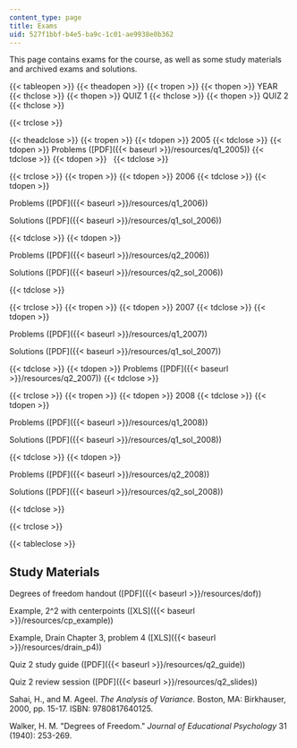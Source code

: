 ```yaml
---
content_type: page
title: Exams
uid: 527f1bbf-b4e5-ba9c-1c01-ae9938e0b362
---
```


This page contains exams for the course, as well as some study materials and archived exams and solutions.

{{< tableopen >}}
{{< theadopen >}}
{{< tropen >}}
{{< thopen >}}
YEAR
{{< thclose >}}
{{< thopen >}}
QUIZ 1
{{< thclose >}}
{{< thopen >}}
QUIZ 2
{{< thclose >}}

{{< trclose >}}

{{< theadclose >}}
{{< tropen >}}
{{< tdopen >}}
2005
{{< tdclose >}}
{{< tdopen >}}
Problems ([PDF]({{< baseurl >}}/resources/q1_2005))
{{< tdclose >}}
{{< tdopen >}}
 
{{< tdclose >}}

{{< trclose >}}
{{< tropen >}}
{{< tdopen >}}
2006
{{< tdclose >}}
{{< tdopen >}}


Problems ([PDF]({{< baseurl >}}/resources/q1_2006))

Solutions ([PDF]({{< baseurl >}}/resources/q1_sol_2006))


{{< tdclose >}}
{{< tdopen >}}


Problems ([PDF]({{< baseurl >}}/resources/q2_2006))

Solutions ([PDF]({{< baseurl >}}/resources/q2_sol_2006))


{{< tdclose >}}

{{< trclose >}}
{{< tropen >}}
{{< tdopen >}}
2007
{{< tdclose >}}
{{< tdopen >}}


Problems ([PDF]({{< baseurl >}}/resources/q1_2007))

Solutions ([PDF]({{< baseurl >}}/resources/q1_sol_2007))


{{< tdclose >}}
{{< tdopen >}}
Problems ([PDF]({{< baseurl >}}/resources/q2_2007))
{{< tdclose >}}

{{< trclose >}}
{{< tropen >}}
{{< tdopen >}}
2008
{{< tdclose >}}
{{< tdopen >}}


Problems ([PDF]({{< baseurl >}}/resources/q1_2008))

Solutions ([PDF]({{< baseurl >}}/resources/q1_sol_2008))


{{< tdclose >}}
{{< tdopen >}}


Problems ([PDF]({{< baseurl >}}/resources/q2_2008))

Solutions ([PDF]({{< baseurl >}}/resources/q2_sol_2008))


{{< tdclose >}}

{{< trclose >}}

{{< tableclose >}}

Study Materials
---------------

Degrees of freedom handout ([PDF]({{< baseurl >}}/resources/dof))

Example, 2^2 with centerpoints ([XLS]({{< baseurl >}}/resources/cp_example))

Example, Drain Chapter 3, problem 4 ([XLS]({{< baseurl >}}/resources/drain_p4))

Quiz 2 study guide ([PDF]({{< baseurl >}}/resources/q2_guide))

Quiz 2 review session ([PDF]({{< baseurl >}}/resources/q2_slides))

Sahai, H., and M. Ageel. _The Analysis of Variance_. Boston, MA: Birkhauser, 2000, pp. 15-17. ISBN: 9780817640125.

Walker, H. M. "Degrees of Freedom." _Journal of Educational Psychology_ 31 (1940): 253-269.